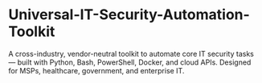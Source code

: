 # Universal-IT-Security-Automation-Toolkit
A cross-industry, vendor-neutral toolkit to automate core IT security tasks — built with Python, Bash, PowerShell, Docker, and cloud APIs. Designed for MSPs, healthcare, government, and enterprise IT.
